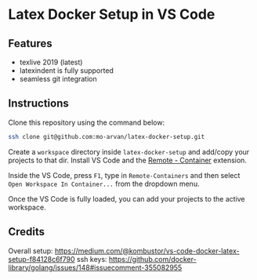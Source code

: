 # Latex Docker Setup in VS Code

## Features

- texlive 2019 (latest)
- latexindent is fully supported
- seamless git integration

## Instructions

Clone this repository using the command below:

```bash
ssh clone git@github.com:mo-arvan/latex-docker-setup.git
```

Create a ``workspace`` directory inside ``latex-docker-setup`` and add/copy your projects to that dir.
Install VS Code and the [Remote - Container](https://marketplace.visualstudio.com/items?itemName=ms-vscode-remote.remote-containers) extension.

Inside the VS Code, press ``F1``, type in ``Remote-Containers`` and then select ``Open Workspace In Container...`` from the dropdown menu.

Once the VS Code is fully loaded, you can add your projects to the active workspace.

## Credits

Overall setup: https://medium.com/@kombustor/vs-code-docker-latex-setup-f84128c6f790
ssh keys: https://github.com/docker-library/golang/issues/148#issuecomment-355082955
